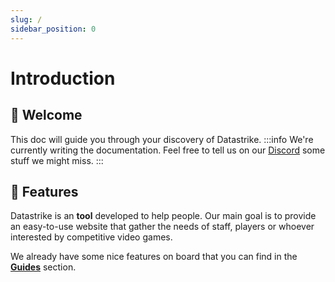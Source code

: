 ```yaml
---
slug: /
sidebar_position: 0
---
```


# Introduction

## 👋 Welcome
This doc will guide you through your discovery of Datastrike.
:::info
We're currently writing the documentation. Feel free to tell us on our [Discord](https://discord.gg/PtJ8BXuyfX) some stuff we might miss. 
:::

## 🚀 Features
Datastrike is an **tool** developed to help people. Our main goal is to provide an easy-to-use website that gather the needs of staff, players or whoever interested by competitive video games.

We already have some nice features on board that you can find in the **[Guides](./category/guides)** section.